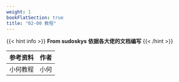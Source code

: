 ```yaml
---
weight: 1
bookFlatSection: true
title: "02-00 教程"
---
```


{{< hint info >}}
**From sudoskys** 
**依据各大佬的文档编写** 
{{< /hint >}}



| 参考资料    | 作者     |
| :---        |     ---: |
| 小何教程      |  小何 |

